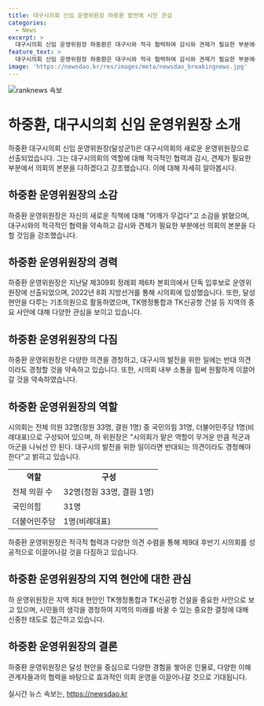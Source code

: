 ```yaml
---
title: 대구시의회 신임 운영위원장 하중환 발언에 시민 관심
categories:
  - News
excerpt: >
  대구시의회 신임 운영위원장 하중환은 대구시와 적극 협력하여 감시와 견제가 필요한 부분에선 의회의 본분을 다할 것을 강조했다. 그는 달성 현안을 두루 챙기며 지역의 미래를 바꿀 수 있는 중요성을 강조했으며, 의회 내부 소통을 원활하게 이뤄질 수 있도록 힘쓰겠다고 약속했다. 또한, 시의회가 맡은 역할이 무거운 만큼 적군과 아군을 나눠선 안 된다는 입장을 표명했다.
feature_text: >
  대구시의회 신임 운영위원장 하중환은 대구시와 적극 협력하여 감시와 견제가 필요한 부분에선 의회의 본분을 다할 것을 강조했다. 그는 달성 현안을 두루 챙기며 지역의 미래를 바꿀 수 있는 중요성을 강조했으며, 의회 내부 소통을 원활하게 이뤄질 수 있도록 힘쓰겠다고 약속했다. 또한, 시의회가 맡은 역할이 무거운 만큼 적군과 아군을 나눠선 안 된다는 입장을 표명했다.
image: 'https://newsdao.kr/res/images/meta/newsdao_breakingnews.jpg'
---
```


<p><img src="https://newsdao.kr/res/images/meta/newsdao_breakingnews.jpg" alt="ranknews 속보" /></p>

<h1 data-ke-size="size26">하중환, 대구시의회 신임 운영위원장 소개</h1>

<p data-ke-size="size16">하중환 대구시의회 신임 운영위원장(달성군1)은 대구시의회의 새로운 운영위원장으로 선출되었습니다. 그는 대구시의회의 역할에 대해 적극적인 협력과 감시, 견제가 필요한 부분에서 의회의 본분을 다하겠다고 강조했습니다. 이에 대해 자세히 알아봅시다.</p>

<h2 data-ke-size="size24">하중환 운영위원장의 소감</h2>

<p data-ke-size="size16">하중환 운영위원장은 자신의 새로운 직책에 대해 "어깨가 무겁다"고 소감을 밝혔으며, 대구시와의 적극적인 협력을 약속하고 감시와 견제가 필요한 부분에선 의회의 본분을 다할 것임을 강조했습니다.</p>

<h2 data-ke-size="size24">하중환 운영위원장의 경력</h2>

<p data-ke-size="size16">하중환 운영위원장은 지난달 제309회 정례회 제6차 본회의에서 단독 입후보로 운영위원장에 선출되었으며, 2022년 8회 지방선거를 통해 시의회에 입성했습니다. 또한, 달성 현안을 다루는 기초의원으로 활동하였으며, TK행정통합과 TK신공항 건설 등 지역의 중요 사안에 대해 다양한 관심을 보이고 있습니다.</p>

<h2 data-ke-size="size24">하중환 운영위원장의 다짐</h2>

<p data-ke-size="size16">하중환 운영위원장은 다양한 의견을 경청하고, 대구시의 발전을 위한 일에는 반대 의견이라도 경청할 것을 약속하고 있습니다. 또한, 시의회 내부 소통을 힘써 원활하게 이끌어갈 것을 약속하였습니다. </p>

<h2 data-ke-size="size24">하중환 운영위원장의 역할</h2>

<p data-ke-size="size16">시의회는 전체 의원 32명(정원 33명, 결원 1명) 중 국민의힘 31명, 더불어민주당 1명(비례대표)으로 구성되어 있으며, 하 위원장은 "시의회가 맡은 역할이 무거운 만큼 적군과 아군을 나눠선 안 된다. 대구시의 발전을 위한 일이라면 반대되는 의견이라도 경청해야 한다"고 밝히고 있습니다.</p>

<table>
    <tr>
        <td style="text-align: center; height: 17px;"><b>역할</b></td>
        <td style="text-align: center; height: 17px;"><b>구성</b></td>
    </tr>
    <tr>
        <td style="text-align: left;">전체 의원 수</td>
        <td style="text-align: left;">32명(정원 33명, 결원 1명)</td>
    </tr>
    <tr>
        <td style="text-align: left;">국민의힘</td>
        <td style="text-align: left;">31명</td>
    </tr>
    <tr>
        <td style="text-align: left;">더불어민주당</td>
        <td style="text-align: left;">1명(비례대표)</td>
    </tr>
</table>

<p data-ke-size="size16">하중환 운영위원장은 적극적 협력과 다양한 의견 수렴을 통해 제9대 후반기 시의회를 성공적으로 이끌어나갈 것을 다짐하고 있습니다.</p>

<h2 data-ke-size="size24">하중환 운영위원장의 지역 현안에 대한 관심</h2>

<p data-ke-size="size16">하 운영위원장은 지역 최대 현안인 TK행정통합과 TK신공항 건설을 중요한 사안으로 보고 있으며, 시민들의 생각을 경청하여 지역의 미래를 바꿀 수 있는 중요한 결정에 대해 신중한 태도로 접근하고 있습니다.</p>

<h2 data-ke-size="size24">하중환 운영위원장의 결론</h2>

<p data-ke-size="size16">하중환 운영위원장은 달성 현안을 중심으로 다양한 경험을 쌓아온 인물로, 다양한 이해관계자들과의 협력을 바탕으로 효과적인 의회 운영을 이끌어나갈 것으로 기대됩니다.</p>
실시간 뉴스 속보는, <a href="https://newsdao.kr" rel="dofollow">https://newsdao.kr</a>


